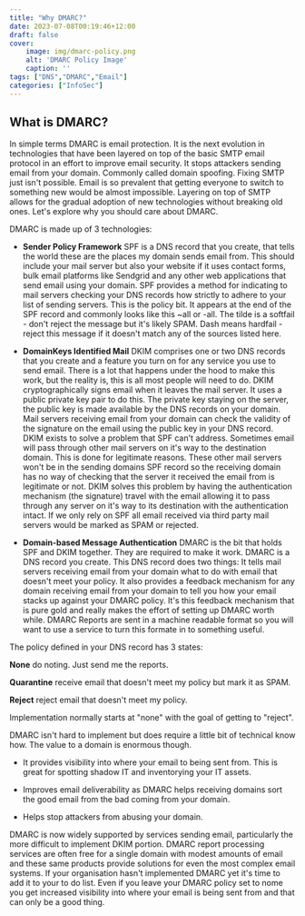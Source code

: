 ```yaml
---
title: "Why DMARC?"
date: 2023-07-08T00:19:46+12:00
draft: false
cover:
    image: img/dmarc-policy.png
    alt: 'DMARC Policy Image'
    caption: ''
tags: ["DNS","DMARC","Email"]
categories: ["InfoSec"]
---
```


## What is DMARC?

In simple terms DMARC is email protection. It is the next evolution in technologies that have been layered on top of the basic SMTP email protocol in an effort to improve email security. It stops attackers sending email from your domain. Commonly called domain spoofing. Fixing SMTP just isn't possible. Email is so prevalent that getting everyone to switch to something new would be almost impossible. Layering on top of SMTP allows for the gradual adoption of new technologies without breaking old ones. Let's explore why you should care about DMARC.

DMARC is made up of 3 technologies:

* **Sender Policy Framework** SPF is a DNS record that you create, that tells the world these are the places my domain sends email from. This should include your mail server but also your website if it uses contact forms, bulk email platforms like Sendgrid and any other web applications that send email using your domain. SPF provides a method for indicating to mail servers checking your DNS records how strictly to adhere to your list of sending servers. This is the policy bit. It appears at the end of the SPF record and commonly looks like this ~all or -all. The tilde is a softfail - don't reject the message but it's likely SPAM. Dash means hardfail - reject this message if it doesn't match any of the sources listed here.

* **DomainKeys Identified Mail** DKIM comprises one or two DNS records that you create and a feature you turn on for any service you use to send email. There is a lot that happens under the hood to make this work, but the reality is, this is all most people will need to do. DKIM cryptographically signs email when it leaves the mail server. It uses a public private key pair to do this. The private key staying on the server, the public key is made available by the DNS records on your domain. Mail servers receiving email from your domain can check the validity of the signature on the email using the public key in your DNS record. DKIM exists to solve a problem that SPF can't address. Sometimes email will pass through other mail servers on it's way to the destination domain. This is done for legitimate reasons. These other mail servers won't be in the sending domains SPF record so the receiving domain has no way of checking that the server it received the email from is legitimate or not. DKIM solves this problem by having the authentication mechanism (the signature) travel with the email allowing it to pass through any server on it's way to its destination with the authentication intact. If we only rely on SPF all email received via third party mail servers would be marked as SPAM or rejected.

* **Domain-based Message Authentication** DMARC is the bit that holds SPF and DKIM together. They are required to make it work. DMARC is a DNS record you create. This DNS record does two things: It tells mail servers receiving email from your domain what to do with email that doesn't meet your policy. It also provides a feedback mechanism for any domain receiving email from your domain to tell you how your email stacks up against your DMARC policy. It's this feedback mechanism that is pure gold and really makes the effort of setting up DMARC worth while. DMARC Reports are sent in a machine readable format so you will want to use a service to turn this formate in to something useful.

The policy defined in your DNS record has 3 states:

**None** do noting. Just send me the reports.

**Quarantine** receive email that doesn't meet my policy but mark it as SPAM.

**Reject** reject email that doesn't meet my policy.

Implementation normally starts at "none" with the goal of getting to "reject".

DMARC isn't hard to implement but does require a little bit of technical know how. The value to a domain is enormous though.

* It provides visibility into where your email to being sent from. This is great for spotting shadow IT and inventorying your IT assets.

* Improves email deliverability as DMARC helps receiving domains sort the good email from the bad coming from your domain.

* Helps stop attackers from abusing your domain.

DMARC is now widely supported by services sending email, particularly the more difficult to implement DKIM portion. DMARC report processing services are often free for a single domain with modest amounts of email and these same products provide solutions for even the most complex email systems. If your organisation hasn't implemented DMARC yet it's time to add it to your to do list. Even if you leave your DMARC policy set to nome you get increased visibility into where your email is being sent from and that can only be a good thing.
